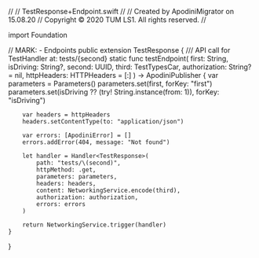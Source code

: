 //
//  TestResponse+Endpoint.swift
//
//  Created by ApodiniMigrator on 15.08.20
//  Copyright © 2020 TUM LS1. All rights reserved.
//

import Foundation

// MARK: - Endpoints
public extension TestResponse {
    /// API call for TestHandler at: tests/{second}
    static func testEndpoint(
        first: String,
        isDriving: String?,
        second: UUID,
        third: TestTypesCar,
        authorization: String? = nil,
        httpHeaders: HTTPHeaders = [:]
    ) -> ApodiniPublisher<TestResponse> {
        var parameters = Parameters()
        parameters.set(first, forKey: "first")
        parameters.set(isDriving ?? (try! String.instance(from: 1)), forKey: "isDriving")
        
        var headers = httpHeaders
        headers.setContentType(to: "application/json")
        
        var errors: [ApodiniError] = []
        errors.addError(404, message: "Not found")
        
        let handler = Handler<TestResponse>(
            path: "tests/\(second)",
            httpMethod: .get,
            parameters: parameters,
            headers: headers,
            content: NetworkingService.encode(third),
            authorization: authorization,
            errors: errors
        )
        
        return NetworkingService.trigger(handler)
    }
}
